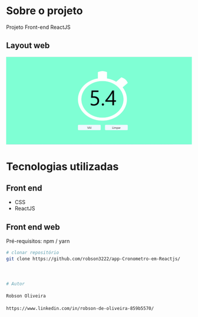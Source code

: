 

# Sobre o projeto

Projeto Front-end ReactJS 



## Layout web
![Web 1](https://github.com/robson3222/app-Cronometro-em-Reactjs/blob/main/cronometro.png)



# Tecnologias utilizadas

## Front end
- CSS 
- ReactJS

## Front end web
Pré-requisitos: npm / yarn

```bash
# clonar repositório
git clone https://github.com/robson3222/app-Cronometro-em-Reactjs/



# Autor

Robson Oliveira

https://www.linkedin.com/in/robson-de-oliveira-859b5570/
